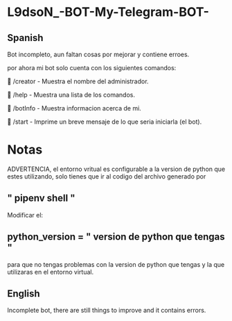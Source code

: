 # L9dsoN_-BOT-My-Telegram-BOT-

## Spanish
Bot incompleto, aun faltan cosas por mejorar y contiene erroes.

por ahora mi bot solo cuenta con los siguientes comandos:

📝 /creator - Muestra el nombre del administrador.

📝 /help - Muestra una lista de los comandos.

📝 /botInfo - Muestra informacion acerca de mi.

📝 /start - Imprime un breve mensaje de lo que seria iniciarla (el bot).

# Notas
ADVERTENCIA, el entorno vritual es configurable a la version de python que estes utilizando, solo tienes que ir al codigo del archivo generado por 

## " pipenv shell " 

Modificar el:

## python_version = " version de python que tengas " 

para que no tengas problemas con la version de python que tengas y la que utilizaras en el entorno virtual.

## English
Incomplete bot, there are still things to improve and it contains errors.
